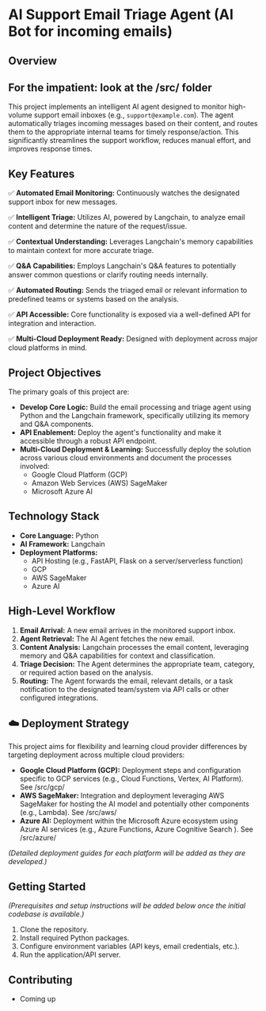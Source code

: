 # AI Support Email Triage Agent (AI Bot for incoming emails)

##  Overview
## For the impatient: look at the /src/ folder

This project implements an intelligent AI agent designed to monitor high-volume support email inboxes (e.g., `support@example.com`). The agent automatically triages incoming messages based on their content, and routes them to the appropriate internal teams for timely response/action. This significantly streamlines the support workflow, reduces manual effort, and improves response times.

##  Key Features

✅ **Automated Email Monitoring:** Continuously watches the designated support inbox for new messages.

✅ **Intelligent Triage:** Utilizes AI, powered by Langchain, to analyze email content and determine the nature of the request/issue.

✅ **Contextual Understanding:** Leverages Langchain's memory capabilities to maintain context for more accurate triage.

✅ **Q&A Capabilities:** Employs Langchain's Q&A features to potentially answer common questions or clarify routing needs internally.

✅ **Automated Routing:** Sends the triaged email or relevant information to predefined teams or systems based on the analysis.

✅ **API Accessible:** Core functionality is exposed via a well-defined API for integration and interaction.

✅ **Multi-Cloud Deployment Ready:** Designed with deployment across major cloud platforms in mind.

##  Project Objectives

The primary goals of this project are:

*   **Develop Core Logic:** Build the email processing and triage agent using Python and the Langchain framework, specifically utilizing its memory and Q&A components.
*   **API Enablement:** Deploy the agent's functionality and make it accessible through a robust API endpoint.
*   **Multi-Cloud Deployment & Learning:** Successfully deploy the solution across various cloud environments and document the processes involved:
    *   Google Cloud Platform (GCP)
    *   Amazon Web Services (AWS) SageMaker
    *   Microsoft Azure AI

##  Technology Stack

*   **Core Language:** Python
*   **AI Framework:** Langchain
*   **Deployment Platforms:**
    *   API Hosting (e.g., FastAPI, Flask on a server/serverless function)
    *   GCP
    *   AWS SageMaker
    *   Azure AI

##  High-Level Workflow

1.   **Email Arrival:** A new email arrives in the monitored support inbox.
2.   **Agent Retrieval:** The AI Agent fetches the new email.
3.   **Content Analysis:** Langchain processes the email content, leveraging memory and Q&A capabilities for context and classification.
4.   **Triage Decision:** The Agent determines the appropriate team, category, or required action based on the analysis.
5.   **Routing:** The Agent forwards the email, relevant details, or a task notification to the designated team/system via API calls or other configured integrations.

## ☁️ Deployment Strategy

This project aims for flexibility and learning cloud provider differences by targeting deployment across multiple cloud providers:

*   **Google Cloud Platform (GCP):** Deployment steps and configuration specific to GCP services (e.g., Cloud Functions, Vertex, AI Platform). See /src/gcp/
*   **AWS SageMaker:** Integration and deployment leveraging AWS SageMaker for hosting the AI model and potentially other components (e.g., Lambda). See /src/aws/
*   **Azure AI:** Deployment within the Microsoft Azure ecosystem using Azure AI services (e.g., Azure Functions, Azure Cognitive Search ). See /src/azure/

*(Detailed deployment guides for each platform will be added as they are developed.)*

##  Getting Started

*(Prerequisites and setup instructions will be added below once the initial codebase is available.)*

1.  Clone the repository.
2.  Install required Python packages.
3.  Configure environment variables (API keys, email credentials, etc.).
4.  Run the application/API server.

##  Contributing

* Coming up

 
